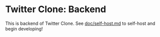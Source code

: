 # Twitter Clone: Backend

This is backend of Twitter Clone. See [doc/self-host.md](../doc/self-host.md) to self-host and begin developing!